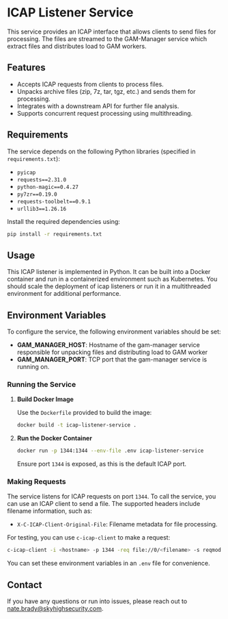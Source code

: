 # ICAP Listener Service

This service provides an ICAP interface that allows clients to send files for processing. The files are streamed to the GAM-Manager service which extract files and distributes load to GAM workers.

## Features

- Accepts ICAP requests from clients to process files.
- Unpacks archive files (zip, 7z, tar, tgz, etc.) and sends them for processing.
- Integrates with a downstream API for further file analysis.
- Supports concurrent request processing using multithreading.

## Requirements

The service depends on the following Python libraries (specified in `requirements.txt`):

- `pyicap`
- `requests==2.31.0`
- `python-magic==0.4.27`
- `py7zr==0.19.0`
- `requests-toolbelt==0.9.1`
- `urllib3==1.26.16`

Install the required dependencies using:

```sh
pip install -r requirements.txt
```

## Usage

This ICAP listener is implemented in Python. It can be built into a Docker container and run in a containerized environment such as Kubernetes. You should scale the deployment of icap listeners or run it in a multithreaded environment for additional performance.

## Environment Variables

To configure the service, the following environment variables should be set:

- **GAM_MANAGER_HOST**: Hostname of the gam-manager service responsible for unpacking files and distributing load to GAM worker
- **GAM_MANAGER_PORT**: TCP port that the gam-manager service is running on.

### Running the Service

1. **Build Docker Image**
   
   Use the `Dockerfile` provided to build the image:
   
   ```sh
   docker build -t icap-listener-service .
   ```

2. **Run the Docker Container**

   ```sh
   docker run -p 1344:1344 --env-file .env icap-listener-service
   ```

   Ensure port `1344` is exposed, as this is the default ICAP port.

### Making Requests

The service listens for ICAP requests on port `1344`. To call the service, you can use an ICAP client to send a file. The supported headers include filename information, such as:

- `X-C-ICAP-Client-Original-File`: Filename metadata for file processing.

For testing, you can use `c-icap-client` to make a request:

```sh
c-icap-client -i <hostname> -p 1344 -req file://0/<filename> -s reqmod -f <file-to-process>
```

You can set these environment variables in an `.env` file for convenience.

## Contact

If you have any questions or run into issues, please reach out to [nate.brady@skyhighsecurity.com](mailto:nate.brady@skyhighsecurity.com).
